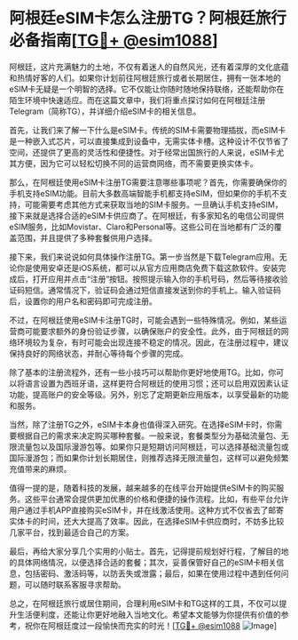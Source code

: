 # 阿根廷eSIM卡怎么注册TG？阿根廷旅行必备指南[[TG💪+ @esim1088](https://t.me/s/esim1088)]

阿根廷，这片充满魅力的土地，不仅有着迷人的自然风光，还有着深厚的文化底蕴和热情好客的人们。如果你计划前往阿根廷旅行或者长期居住，拥有一张本地的eSIM卡无疑是一个明智的选择。它不仅能让你随时随地保持联络，还能帮助你在陌生环境中快速适应。而在这篇文章中，我们将重点探讨如何在阿根廷注册Telegram（简称TG），并详细介绍eSIM卡的相关信息。

首先，让我们来了解一下什么是eSIM卡。传统的SIM卡需要物理插拔，而eSIM卡是一种嵌入式芯片，可以直接集成到设备中，无需实体卡槽。这种设计不仅节省了空间，还提供了更高的灵活性和便捷性。对于经常出国旅行的人来说，eSIM卡尤其方便，因为它可以轻松切换不同的运营商网络，而不需要更换实体卡。

那么，在阿根廷使用eSIM卡注册TG需要注意哪些事项呢？首先，你需要确保你的手机支持eSIM功能。目前大多数高端智能手机都支持eSIM，但如果你的手机不支持，可能需要考虑其他方式来获取当地的SIM卡服务。一旦确认手机支持eSIM，接下来就是选择合适的eSIM卡供应商了。在阿根廷，有多家知名的电信公司提供eSIM服务，比如Movistar、Claro和Personal等。这些公司在当地都有广泛的覆盖范围，并且提供了多种套餐供用户选择。

接下来，我们来说说如何具体操作注册TG。第一步当然是下载Telegram应用。无论你是使用安卓还是iOS系统，都可以从官方应用商店免费下载这款软件。安装完成后，打开应用并点击“注册”按钮。按照提示输入你的手机号码，然后等待接收验证码短信。通常情况下，验证码会通过短信直接发送到你的手机上。输入验证码后，设置你的用户名和密码即可完成注册。

不过，在阿根廷使用eSIM卡注册TG时，可能会遇到一些特殊情况。例如，某些运营商可能要求额外的身份验证步骤，以确保账户的安全性。此外，由于阿根廷的网络环境较为复杂，有时可能会出现连接不稳定的情况。因此，在注册过程中，建议保持良好的网络状态，并耐心等待每个步骤的完成。

除了基本的注册流程外，还有一些小技巧可以帮助你更好地使用TG。比如，你可以将语言设置为西班牙语，这样更符合阿根廷的使用习惯；还可以启用双因素认证功能，提高账户的安全等级。另外，别忘了定期更新应用版本，以享受最新的功能和服务。

当然，除了注册TG之外，eSIM卡本身也值得深入研究。在选择eSIM卡时，你需要根据自己的需求来决定购买哪种套餐。一般来说，套餐类型分为基础流量包、无限流量包以及国际漫游包等。如果你只是短期访问阿根廷，可以选择基础流量包或国际漫游包；而如果你计划长期居住，则推荐选择无限流量包，这样可以避免频繁充值带来的麻烦。

值得一提的是，随着科技的发展，越来越多的在线平台开始提供eSIM卡的购买服务。这些平台通常会提供更加优惠的价格和便捷的操作流程。比如，有些平台允许用户通过手机APP直接购买eSIM卡，并在线激活使用。这种方式不仅省去了邮寄实体卡的时间，还大大提高了效率。因此，在选择eSIM卡供应商时，不妨多比较几家平台，找到最适合自己的方案。

最后，再给大家分享几个实用的小贴士。首先，记得提前规划好行程，了解目的地的具体网络情况，以便选择合适的套餐；其次，妥善保管好自己的eSIM卡相关信息，包括密码、激活码等，以防丢失或泄露；最后，如果在使用过程中遇到任何问题，可以随时联系客服寻求帮助。

总之，在阿根廷旅行或居住期间，合理利用eSIM卡和TG这样的工具，不仅可以提升生活便利度，还能让你更好地融入当地文化。希望本文能够为你提供有价值的参考，祝你在阿根廷度过一段愉快而充实的时光！[[TG💪+ @esim1088](https://t.me/s/esim1088) ![Image](https://i.postimg.cc/4NQfJmqS/Snipaste-2025-05-13-00-14-12.png)]